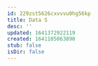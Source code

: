 ```yaml
---
id: 229zst5626cxvvvu0hg56kp
title: Data S
desc: ''
updated: 1641372922119
created: 1641105063890
stub: false
isDir: false
---
```



